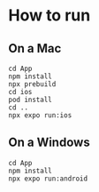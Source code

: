 # How to run

## On a Mac

```
cd App
npm install
npx prebuild
cd ios
pod install
cd ..
npx expo run:ios
```

## On a Windows

```
cd App
npm install
npx expo run:android
```
